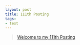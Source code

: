 ```yaml
---
layout: post
title: 111th Posting
tags: 
- text
---
```


> [Welcome to my 111th Posting](https://janghan-kor.tistory.com/543)
